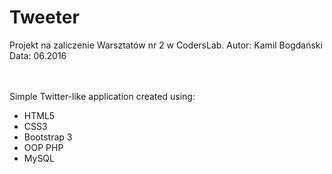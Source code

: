 # Tweeter
Projekt na zaliczenie Warsztatów nr 2 w CodersLab. Autor: Kamil Bogdański Data: 06.2016

<br><br>
Simple Twitter-like application created using:
<ul>
<li>HTML5</li>
<li>CSS3</li>
<li>Bootstrap 3</li>
<li>OOP PHP</li>
<li>MySQL</li>
</ul>
